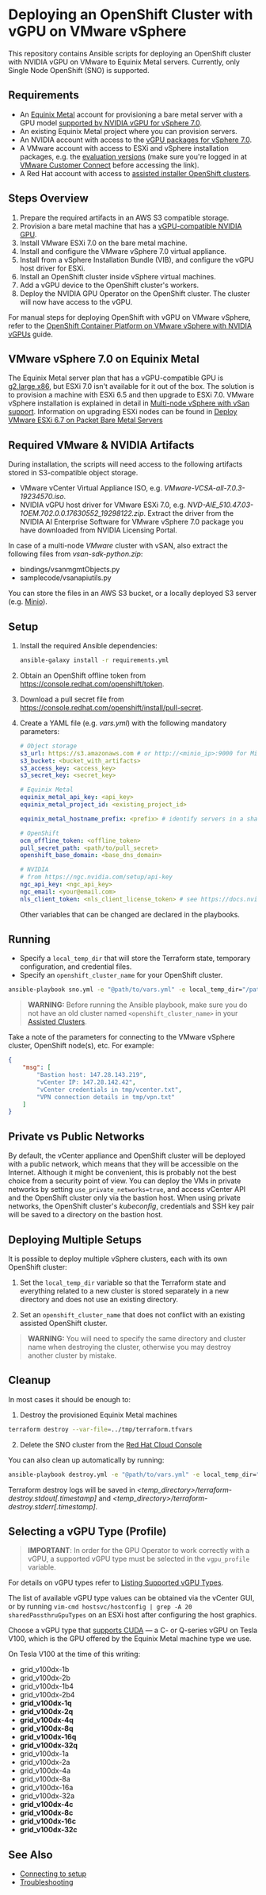 # Deploying an OpenShift Cluster with vGPU on VMware vSphere

This repository contains Ansible scripts for deploying an OpenShift cluster with NVIDIA vGPU on VMware to Equinix Metal servers. Currently, only Single Node OpenShift (SNO) is supported.

## Requirements

* An [Equinix Metal](https://metal.equinix.com/) account for provisioning a bare metal server with a GPU model [supported by NVIDIA vGPU for vSphere 7.0](https://docs.nvidia.com/grid/latest/product-support-matrix/index.html#abstract__vmware-vsphere).
* An existing Equinix Metal project where you can provision servers.
* An NVIDIA account with access to the [vGPU packages for vSphere 7.0](https://ui.licensing.nvidia.com/software).
* A VMware account with access to ESXi and vSphere installation packages, e.g. the [evaluation versions](https://customerconnect.vmware.com/group/vmware/evalcenter) (make sure you're logged in at [VMware Customer Connect](https://customerconnect.vmware.com/dashboard) before accessing the link).
* A Red Hat account with access to [assisted installer OpenShift clusters](https://console.redhat.com/openshift/assisted-installer/clusters/~new).

## Steps Overview

1. Prepare the required artifacts in an AWS S3 compatible storage.
2. Provision a bare metal machine that has a [vGPU-compatible NVIDIA GPU](https://docs.nvidia.com/grid/latest/product-support-matrix/index.html#abstract__vmware-vsphere).
3. Install VMware ESXi 7.0 on the bare metal machine.
4. Install and configure the VMware vSphere 7.0 virtual appliance.
5. Install from a vSphere Installation Bundle (VIB), and configure the vGPU host driver for ESXi.
6. Install an OpenShift cluster inside vSphere virtual machines.
7. Add a vGPU device to the OpenShift cluster's workers.
8. Deploy the NVIDIA GPU Operator on the OpenShift cluster. The cluster will now have access to the vGPU.

For manual steps for deploying OpenShift with vGPU on VMware vSphere, refer to the [OpenShift Container Platform on VMware vSphere with NVIDIA vGPUs](https://docs.nvidia.com/datacenter/cloud-native/gpu-operator/openshift/nvaie-with-ocp.html#openshift-container-platform-on-vmware-vsphere-with-nvidia-vgpus) guide.


## VMware vSphere 7.0 on Equinix Metal

The Equinix Metal server plan that has a vGPU-compatible GPU is [g2.large.x86](https://metal.equinix.com/developers/docs/hardware/legacy-servers/#g2largex86), but ESXi 7.0 isn't available for it out of the box. The solution is to provision a machine with ESXi 6.5 and then upgrade to ESXi 7.0. VMware vSphere installation is explained in detail in [Multi-node vSphere with vSan support](https://metal.equinix.com/developers/guides/vmware/). Information on upgrading ESXi nodes can be found in [Deploy VMware ESXi 6.7 on Packet Bare Metal Servers](https://github.com/empovit/equinix-esxi-upgrade)

## Required VMware & NVIDIA Artifacts

During installation, the scripts will need access to the following artifacts stored in S3-compatible object storage.

* VMware vCenter Virtual Appliance ISO, e.g. _VMware-VCSA-all-7.0.3-19234570.iso_.
* NVIDIA vGPU host driver for VMware ESXi 7.0, e.g. _NVD-AIE_510.47.03-1OEM.702.0.0.17630552\_19298122.zip_. Extract the driver from the NVIDIA AI Enterprise Software for VMware vSphere 7.0 package you have downloaded from NVIDIA Licensing Portal.

In case of a multi-node _*VMware*_ cluster with vSAN, also extract the following files from _vsan-sdk-python.zip_:

* bindings/vsanmgmtObjects.py
* samplecode/vsanapiutils.py

You can store the files in an AWS S3 bucket, or a locally deployed S3 server (e.g. [Minio](https://min.io/download)).

## Setup

1. Install the required Ansible dependencies:

    ```sh
    ansible-galaxy install -r requirements.yml
    ```

2. Obtain an OpenShift offline token from https://console.redhat.com/openshift/token.

3. Download a pull secret file from https://console.redhat.com/openshift/install/pull-secret.

4. Create a YAML file (e.g. _vars.yml_) with the following mandatory parameters:

    ```yaml
    # Object storage
    s3_url: https://s3.amazonaws.com # or http://<minio_ip>:9000 for Minio
    s3_bucket: <bucket_with_artifacts>
    s3_access_key: <access_key>
    s3_secret_key: <secret_key>

    # Equinix Metal
    equinix_metal_api_key: <api_key>
    equinix_metal_project_id: <existing_project_id>

    equinix_metal_hostname_prefix: <prefix> # identify servers in a shared project, e.g. your username and/or OpenShift cluster name

    # OpenShift
    ocm_offline_token: <offline_token>
    pull_secret_path: <path/to/pull_secret>
    openshift_base_domain: <base_dns_domain>

    # NVIDIA
    # from https://ngc.nvidia.com/setup/api-key
    ngc_api_key: <ngc_api_key>
    ngc_email: <your@email.com>
    nls_client_token: <nls_client_license_token> # see https://docs.nvidia.com/license-system/latest/pdf/nvidia-license-system-user-guide.pdf
    ```

    Other variables that can be changed are declared in the playbooks.

## Running

* Specify a `local_temp_dir` that will store the Terraform state, temporary configuration, and credential files.
* Specify an `openshift_cluster_name` for your OpenShift cluster.

```sh
ansible-playbook sno.yml -e "@path/to/vars.yml" -e local_temp_dir="/path/to/temp/dir" -e openshift_cluster_name="<cluster_name>"
```

> **WARNING:** Before running the Ansible playbook, make sure you do not have an old cluster named `<openshift_cluster_name>` in your [Assisted Clusters](https://console.redhat.com/openshift/assisted-installer/clusters).

Take a note of the parameters for connecting to the VMware vSphere cluster, OpenShift node(s), etc. For example:

```json
{
    "msg": [
        "Bastion host: 147.28.143.219",
        "vCenter IP: 147.28.142.42",
        "vCenter credentials in tmp/vcenter.txt",
        "VPN connection details in tmp/vpn.txt"
    ]
}
```

## Private vs Public Networks

By default, the vCenter appliance and OpenShift cluster will be deployed with a public network, which means that they will be accessible on the Internet. Although it might be convenient, this is probably not the best choice from a security point of view. You can deploy the VMs in private networks by setting `use_private_networks=true`, and access vCenter API and the OpenShift cluster only via the bastion host. When using private networks, the OpenShift cluster's _kubeconfig_, credentials and SSH key pair will be saved to a directory on the bastion host.

## Deploying Multiple Setups

It is possible to deploy multiple vSphere clusters, each with its own OpenShift cluster:

1. Set the `local_temp_dir` variable so that the Terraform state and everything related to a new cluster is stored separately in a new directory and does not use an existing directory.

2. Set an `openshift_cluster_name` that does not conflict with an existing assisted OpenShift cluster.

> **WARNING:** You will need to specify the same directory and cluster name when destroying the cluster, otherwise you may destroy another cluster by mistake.

## Cleanup

In most cases it should be enough to:

1. Destroy the provisioned Equinix Metal machines

```sh
terraform destroy --var-file=../tmp/terraform.tfvars
```

2. Delete the SNO cluster from the [Red Hat Cloud Console](https://console.redhat.com/openshift/assisted-installer/clusters/)

You can also clean up automatically by running:

```sh
ansible-playbook destroy.yml -e "@path/to/vars.yml" -e local_temp_dir="/path/to/temp/dir" -e openshift_cluster_name="<cluster_name>"
```

Terraform destroy logs will be saved in _&lt;temp_directory&gt;/terraform-destroy.stdout[.timestamp]_ and _&lt;temp_directory&gt;/terraform-destroy.stderr[.timestamp]_.

## Selecting a vGPU Type (Profile)

> **IMPORTANT**: In order for the GPU Operator to work correctly with a vGPU, a supported vGPU type must be selected in the `vgpu_profile` variable.

For details on vGPU types refer to [Listing Supported vGPU Types](https://docs.nvidia.com/grid/14.0/grid-vgpu-user-guide/index.html#list-supported-vgpu-types).

The list of available vGPU type values can be obtained via the vCenter GUI, or by running `vim-cmd hostsvc/hostconfig | grep -A 20 sharedPassthruGpuTypes` on an ESXi host after configuring the host graphics.

Choose a vGPU type that [supports CUDA](https://docs.nvidia.com/grid/14.0/grid-vgpu-user-guide/index.html#cuda-open-cl-support-vgpu) &mdash; a C- or Q-series vGPU on Tesla V100, which is the GPU offered by the Equinix Metal machine type we use.

On Tesla V100 at the time of this writing:

* grid_v100dx-1b
* grid_v100dx-2b
* grid_v100dx-1b4
* grid_v100dx-2b4
* **grid_v100dx-1q**
* **grid_v100dx-2q**
* **grid_v100dx-4q**
* **grid_v100dx-8q**
* **grid_v100dx-16q**
* **grid_v100dx-32q**
* grid_v100dx-1a
* grid_v100dx-2a
* grid_v100dx-4a
* grid_v100dx-8a
* grid_v100dx-16a
* grid_v100dx-32a
* **grid_v100dx-4c**
* **grid_v100dx-8c**
* **grid_v100dx-16c**
* **grid_v100dx-32c**

## See Also

* [Connecting to setup](docs/connecting.md)
* [Troubleshooting](docs/troubleshooting.md)
